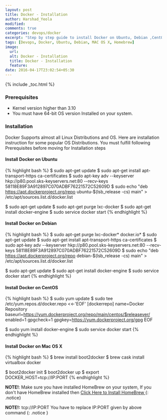 ```yaml
---
layout: post
title: Docker - Installation
author: Harshad_Yeola
modified:
comments: true
categories: devops/docker
excerpt: "Step by step guide to install Docker on Ubuntu, Debian ,CentOS & Mac"
tags: [Devops, Docker, Ubuntu, Debian, MAC OS X, Homebrew]
image:
  url:
  alt: Docker - Installation
  title: Docker - Installation
  feature:
date: 2016-04-17T23:02:54+05:30
---
```



{% include _toc.html %}


### Prerequisites
- Kernel version higher than 3.10
- You must have 64-bit OS version Installed on your system.

### Installation

Docker Supports almost all Linux Distributions and OS. Here are installation instruction for some popular OS Distributions. You must fulfill following Prerequisites before moving for Installation steps

#### Install Docker on Ubuntu
{% highlight bash %}
$ sudo apt-get update
$ sudo apt-get install apt-transport-https ca-certificates
$ sudo apt-key adv --keyserver hkp://p80.pool.sks-keyservers.net:80 --recv-keys 58118E89F3A912897C070ADBF76221572C52609D
$ sudo echo "deb https://apt.dockerproject.org/repo ubuntu-$(lsb_release -cs) main" > /etc/apt/sources.list.d/docker.list

$ sudo apt-get update
$ sudo apt-get purge lxc-docker
$ sudo apt-get install docker-engine
$ sudo service docker start
{% endhighlight %}

#### Install Docker on Debian

{% highlight bash %}
$ sudo apt-get purge lxc-docker* docker.io*
$ sudo apt-get update
$ sudo apt-get install apt-transport-https ca-certificates
$ sudo apt-key adv --keyserver hkp://p80.pool.sks-keyservers.net:80 --recv-keys 58118E89F3A912897C070ADBF76221572C52609D
$ sudo echo "deb https://apt.dockerproject.org/repo debian-$(lsb_release -cs) main" > /etc/apt/sources.list.d/docker.list

$ sudo apt-get update
$ sudo apt-get install docker-engine
$ sudo service docker start
{% endhighlight %}

#### Install Docker on CentOS
{% highlight bash %}
$ sudo yum update
$ sudo tee /etc/yum.repos.d/docker.repo <<-'EOF'
[dockerrepo]
name=Docker Repository
baseurl=https://yum.dockerproject.org/repo/main/centos/$releasever/
enabled=1
gpgcheck=1
gpgkey=https://yum.dockerproject.org/gpg
EOF

$ sudo yum install docker-engine
$ sudo service docker start
{% endhighlight %}

#### Install Docker on Mac OS X
{% highlight bash %}
$ brew install boot2docker
$ brew cask install virtualbox docker

$ boot2docker init
$ boot2docker up
$ export DOCKER_HOST=tcp://IP:PORT
{% endhighlight %}

**NOTE!**: Make sure you have installed HomeBrew on your system,
If you don't have HomeBrew installed then <a href="/mac/things-to-do-after-installing-mac-os-x/#install-homebrew"> Click Here to Install HomeBrew </a>
{: .notice}

**NOTE!:** tcp://IP:PORT You have to replace IP:PORT given by above command
{: .notice }
